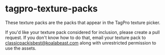 # tagpro-texture-packs

These texture packs are the packs that appear in the TagPro texture picker. 

If you'd like your texture pack considered for inclusion, please create a pull request. If you don't know how to do that, email your texture pack to classicpackisbest@koalabeast.com along with unrestricted permission to use the assets.
